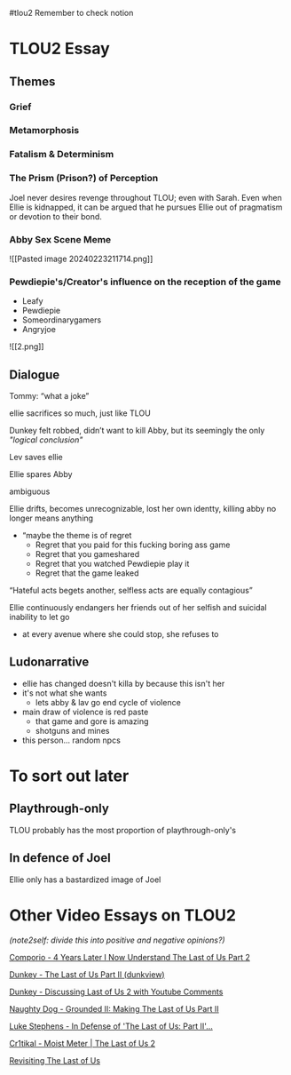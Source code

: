 #tlou2
Remember to check notion

# TLOU2 Essay




## Themes
### Grief
### Metamorphosis
### Fatalism & Determinism
### The Prism (Prison?) of Perception
Joel never desires revenge throughout TLOU; even with Sarah. Even when Ellie is kidnapped, it can be argued that he pursues Ellie out of pragmatism or devotion to their bond.

### Abby Sex Scene Meme
![[Pasted image 20240223211714.png]]

### Pewdiepie's/Creator's influence on the reception of the game
- Leafy 
- Pewdiepie 
- Someordinarygamers 
- Angryjoe

![[2.png]]

## Dialogue
Tommy: “what a joke”

ellie sacrifices so much, just like TLOU

Dunkey felt robbed, didn’t want to kill Abby, but its seemingly the only *"logical conclusion"*

Lev saves ellie

Ellie spares Abby

ambiguous

Ellie drifts, becomes unrecognizable, lost her own identty, killing abby no longer means anything

- “maybe the theme is of regret
    - Regret that you paid for this fucking boring ass game
    - Regret that you gameshared
    - Regret that you watched Pewdiepie play it
    - Regret that the game leaked

“Hateful acts begets another, selfless acts are equally contagious”


Ellie continuously endangers her friends out of her selfish and suicidal inability to let go

- at every avenue where she could stop, she refuses to

## Ludonarrative
- ellie has changed doesn't killa by because this isn't her
- it's not what she wants
	- lets abby & lav go end cycle of violence
- main draw of violence is red paste
	- that game and gore is amazing
	- shotguns and mines
- this person... random npcs


# To sort out later
## Playthrough-only
TLOU probably has the most proportion of playthrough-only's
## In defence of Joel
Ellie only has a bastardized image of Joel





# Other Video Essays on TLOU2

*(note2self: divide this into positive and negative opinions?)*

[Comporio - 4 Years Later I Now Understand The Last of Us Part 2](https://www.youtube.com/watch?v=tCVT2JyNl60&t=660s)

[Dunkey - The Last of Us Part II (dunkview)](https://www.youtube.com/watch?v=I7OcL8j6rhk)

[Dunkey - Discussing Last of Us 2 with Youtube Comments](https://www.youtube.com/watch?v=dVQcZa4O01A)

[Naughty Dog -  Grounded II: Making The Last of Us Part II](https://www.youtube.com/watch?v=SC3C7GMMfDU)

[Luke Stephens - In Defense of 'The Last of Us: Part II'...](https://www.youtube.com/watch?v=Ls_UjrDrSD0&t=2065s)

[Cr1tikal - Moist Meter | The Last of Us 2](https://www.youtube.com/watch?v=MfJABAlky1s)

[Revisiting The Last of Us](https://www.youtube.com/watch?v=z3DTWBVJBpo)

